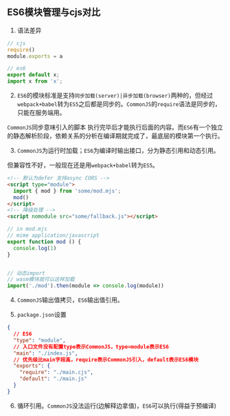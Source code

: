 ## ES6模块管理与cjs对比

1. 语法差异

```javascript
// cjs
require()
module.exports = a

// es6
export default x;
import x from 'x';

```

2. `ES6`的模块标准是支持`同步加载(server)|异步加载(browser)`两种的，但经过`webpack+babel`转为`ES5`之后都是同步的。`CommonJS`的`require`语法是同步的，只能在服务端用。

`CommonJS`同步意味引入的脚本 执行完毕后才能执行后面的内容。而`ES6`有一个独立的静态解析阶段，依赖关系的分析在编译期就完成了，最底层的模块第一个执行。

3. `CommonJS`为运行时加载；`ES6`为编译时输出接口，分为静态引用和动态引用。

但兼容性不好，一般现在还是用`webpack+babel`转为`ES5`。
```html
<!-- 默认为defer 支持async CORS -->
<script type="module">
  import { mod } from 'some/mod.mjs';
  mod()
</script>
<!-- 降级处理 -->
<script nomodule src="some/fallback.js"></script>
```

```javascript
// in mod.mjs
// mime application/javascript
export function mod () {
  console.log(1)
}
```

```javascript

// 动态import
// wasm模块就可以这样加载
import('./mod').then(module => console.log(module))

```

4. `CommonJS`输出值拷贝，`ES6`输出值引用。

5. `package.json`设置

```json
{
  // ES6 
  "type": "module",
  // 入口文件没有配置type表示CommonJS，type=module表示ES6
  "main": "./index.js",
  // 优先级比main字段高，require表示CommonJS引入，default表示ES6模块
  "exports": {
    "require": "./main.cjs",
    "default": "./main.js"
  }
}
```

6. 循环引用。`CommonJS`没法运行(边解释边拿值)，`ES6`可以执行(得益于预编译)